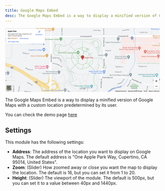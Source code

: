 ```yaml
---
title: Google Maps Embed
desc: The Google Maps Embed is a way to display a minified version of Google Maps with a custom location predetermined by its user.
---
```


<img src="./google-maps-embed.png" alt="Screenshot of Google Maps Module" />

The Google Maps Embed is a way to display a minified version of Google Maps with a custom location predetermined by its user.

You can check the demo page [here](https://143910617.hs-sites-eu1.com/module-google-maps-embed)

## Settings

This module has the following settings:

- **Address**: The address of the location you want to display on Google Maps. The default address is "One Apple Park Way, Cupertino, CA 95014, United States".
- **Zoom**: (Slider) How zoomed away or close you want the map to display the location. The default is 16, but you can set it from 1 to 20.
- **Height**: (Slider) The viewport of the module. The default is 500px, but you can set it to a value between 40px and 1440px.
